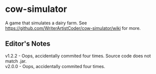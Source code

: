 # cow-simulator
A game that simulates a dairy farm. See https://github.com/WriterArtistCoder/cow-simulator/wiki for more.
## Editor's Notes
v1.2.2 - Oops, accidentally commited four times. Source code does not match .jar.  
v2.0.0 - Oops, accidentally commited four times.
